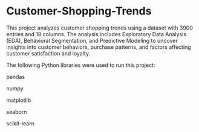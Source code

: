 # Customer-Shopping-Trends


This project analyzes customer shopping trends using a dataset with 3900 entries and 18 columns. The analysis includes Exploratory Data Analysis (EDA), Behavioral Segmentation, and Predictive Modeling to uncover insights into customer behaviors, purchase patterns, and factors affecting customer satisfaction and loyalty.


The following Python libraries were used to run this project:

pandas

numpy

matplotlib

seaborn

scikit-learn
